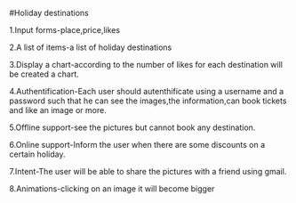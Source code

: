 #Holiday destinations

1.Input forms-place,price,likes

2.A list of items-a list of holiday destinations

3.Display a chart-according to the number of likes for each destination will be created a chart.

4.Authentification-Each user should autenthificate using a username and a password such that he can see the images,the information,can book tickets and like an image or more.

5.Offline support-see the pictures but cannot book any destination.

6.Online support-Inform the user when there are some discounts on a certain holiday.

7.Intent-The user will be able to share the pictures with a friend using gmail.

8.Animations-clicking on an image it will become bigger


